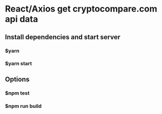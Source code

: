 # React/Axios get cryptocompare.com api data

## Install dependencies and start server

### $yarn
### $yarn start

## Options

### $npm test
### $npm run build
